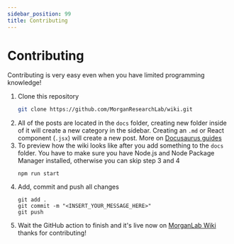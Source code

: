```yaml
---
sidebar_position: 99
title: Contributing
---
```


# Contributing

Contributing is very easy even when you have limited programming knowledge!

1. Clone this repository
    ```bash
    git clone https://github.com/MorganResearchLab/wiki.git
    ```
1. All of the posts are located in the `docs` folder, creating new folder inside of it will create a new category in the sidebar. Creating an `.md` or React component (`.jsx`) will create a new post. More on [Docusaurus guides](https://docusaurus.io/docs/category/guides)
1. To preview how the wiki looks like after you add something to the `docs` folder. You have to make sure you have Node.js and Node Package Manager installed, otherwise you can skip step 3 and 4
    ```
    npm run start
    ```
1. Add, commit and push all changes
    ```
    git add .
    git commit -m "<INSERT_YOUR_MESSAGE_HERE>"
    git push
    ```
1. Wait the GitHub action to finish and it's live now on [MorganLab Wiki](https://morganresearchlab.github.io/wiki/) thanks for contributing!
